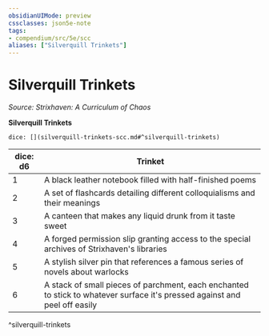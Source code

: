 ```yaml
---
obsidianUIMode: preview
cssclasses: json5e-note
tags:
- compendium/src/5e/scc
aliases: ["Silverquill Trinkets"]
---
```

# Silverquill Trinkets
*Source: Strixhaven: A Curriculum of Chaos* 

**Silverquill Trinkets**

`dice: [](silverquill-trinkets-scc.md#^silverquill-trinkets)`

| dice: d6 | Trinket |
|----------|---------|
| 1 | A black leather notebook filled with half-finished poems |
| 2 | A set of flashcards detailing different colloquialisms and their meanings |
| 3 | A canteen that makes any liquid drunk from it taste sweet |
| 4 | A forged permission slip granting access to the special archives of Strixhaven's libraries |
| 5 | A stylish silver pin that references a famous series of novels about warlocks |
| 6 | A stack of small pieces of parchment, each enchanted to stick to whatever surface it's pressed against and peel off easily |
^silverquill-trinkets